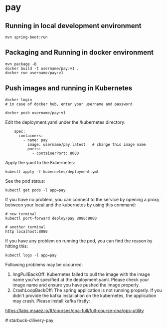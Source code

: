 # pay

## Running in local development environment

```
mvn spring-boot:run
```

## Packaging and Running in docker environment

```
mvn package -B
docker build -t username/pay:v1 .
docker run username/pay:v1
```

## Push images and running in Kubernetes

```
docker login 
# in case of docker hub, enter your username and password

docker push username/pay:v1
```

Edit the deployment.yaml under the /kubernetes directory:
```
    spec:
      containers:
        - name: pay
          image: username/pay:latest   # change this image name
          ports:
            - containerPort: 8080

```

Apply the yaml to the Kubernetes:
```
kubectl apply -f kubernetes/deployment.yml
```

See the pod status:
```
kubectl get pods -l app=pay
```

If you have no problem, you can connect to the service by opening a proxy between your local and the kubernetes by using this command:
```
# new terminal
kubectl port-forward deploy/pay 8080:8080

# another terminal
http localhost:8080
```

If you have any problem on running the pod, you can find the reason by hitting this:
```
kubectl logs -l app=pay
```

Following problems may be occurred:

1. ImgPullBackOff:  Kubernetes failed to pull the image with the image name you've specified at the deployment.yaml. Please check your image name and ensure you have pushed the image properly.
1. CrashLoopBackOff: The spring application is not running properly. If you didn't provide the kafka installation on the kubernetes, the application may crash. Please install kafka firstly:

https://labs.msaez.io/#/courses/cna-full/full-course-cna/ops-utility

#   s t a r b u c k - d i l i v e r y - p a y  
 